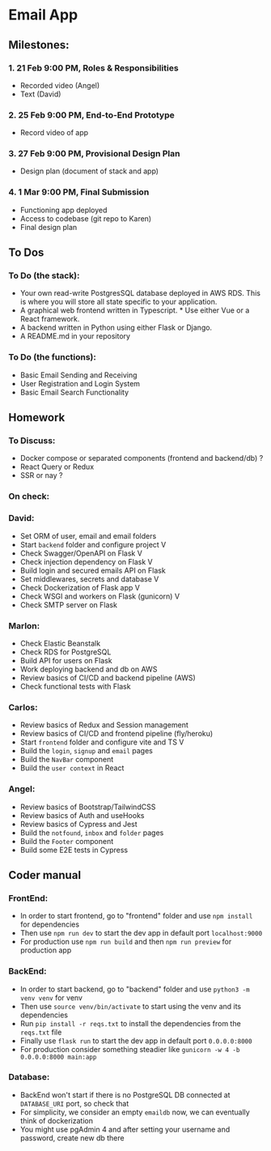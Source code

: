 # Email App


## Milestones:

### 1. 21 Feb 9:00 PM, Roles & Responsibilities
  *  Recorded video (Angel)
  *  Text (David)

### 2. 25 Feb 9:00 PM, End-to-End Prototype
  *  Record video of app

### 3. 27 Feb 9:00 PM, Provisional Design Plan
  *  Design plan (document of stack and app)

### 4. 1 Mar 9:00 PM, Final Submission
  *  Functioning app deployed
  *  Access to codebase (git repo to Karen)
  *  Final design plan


## To Dos

### To Do (the stack):
  *  Your own read-write PostgresSQL database deployed in AWS RDS. This is where you will store all state specific to your application. 
  *  A graphical web frontend written in Typescript. 
    *  Use either Vue or a React framework. 
  *  A backend written in Python using either Flask or Django.
  *  A README.md in your repository


### To Do (the functions):
  *  Basic Email Sending and Receiving
  *  User Registration and Login System
  *  Basic Email Search Functionality


## Homework

### To Discuss:
  *  Docker compose or separated components (frontend and backend/db) ?
  *  React Query or Redux
  *  SSR or nay ?

### On check:

### David:
  *  Set ORM of user, email and email folders
  *  Start `backend` folder and configure project V
  *  Check Swagger/OpenAPI on Flask V
  *  Check injection dependency on Flask V
  *  Build login and secured emails API on Flask
  *  Set middlewares, secrets and database V
  *  Check Dockerization of Flask app V
  *  Check WSGI and workers on Flask (gunicorn) V
  *  Check SMTP server on Flask

### Marlon:
  *  Check Elastic Beanstalk
  *  Check RDS for PostgreSQL
  *  Build API for users on Flask
  *  Work deploying backend and db on AWS
  *  Review basics of CI/CD and backend pipeline (AWS)
  *  Check functional tests with Flask

### Carlos:
  *  Review basics of Redux and Session management
  *  Review basics of CI/CD and frontend pipeline (fly/heroku)
  *  Start `frontend` folder and configure vite and TS V
  *  Build the `login`, `signup` and `email` pages
  *  Build the `NavBar` component
  *  Build the `user context` in React

### Angel:
  *  Review basics of Bootstrap/TailwindCSS
  *  Review basics of Auth and useHooks
  *  Review basics of Cypress and Jest
  *  Build the `notfound`, `inbox` and `folder` pages
  *  Build the `Footer` component
  *  Build some E2E tests in Cypress


## Coder manual

### FrontEnd:
  *  In order to start frontend, go to "frontend" folder and use `npm install` for dependencies
  *  Then use `npm run dev` to start the dev app in default port `localhost:9000`
  *  For production use `npm run build` and then `npm run preview` for production app

### BackEnd:
  *  In order to start backend, go to "backend" folder and use `python3 -m venv venv` for venv
  *  Then use `source venv/bin/activate` to start using the venv and its dependencies
  *  Run `pip install -r reqs.txt` to install the dependencies from the `reqs.txt` file
  *  Finally use `flask run` to start the dev app in default port `0.0.0.0:8000`
  *  For production consider something steadier like `gunicorn -w 4 -b 0.0.0.0:8000 main:app`

### Database:
  *  BackEnd won't start if there is no PostgreSQL DB connected at `DATABASE_URI` port, so check that
  *  For simplicity, we consider an empty `emaildb` now, we can eventually think of dockerization
  *  You might use pgAdmin 4 and after setting your username and password, create new db there
